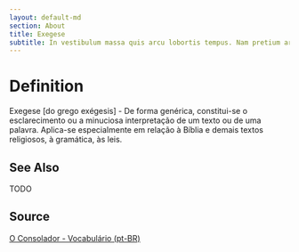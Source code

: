 ```yaml
---
layout: default-md
section: About
title: Exegese
subtitle: In vestibulum massa quis arcu lobortis tempus. Nam pretium arcu in odio vulputate luctus.
---
```


# Definition
Exegese [do grego exégesis] - De forma genérica, constitui-se o esclarecimento ou a minuciosa interpretação de um texto ou de uma palavra. Aplica-se especialmente em relação à Bíblia e demais textos religiosos, à gramática, às leis.

## See Also
TODO

## Source
[O Consolador - Vocabulário (pt-BR)](http://www.oconsolador.com.br/linkfixo/vocabulario/principal.html)



